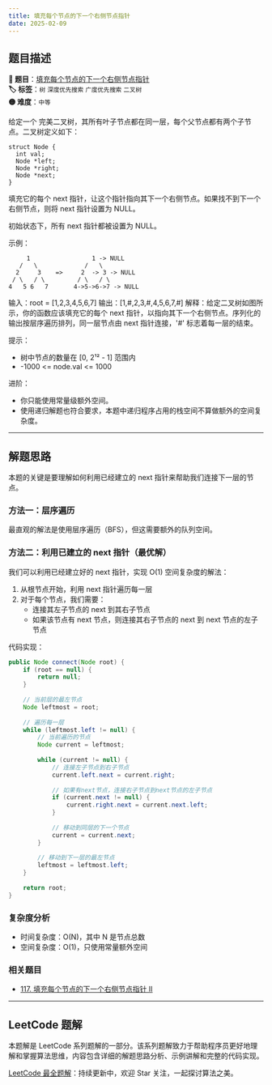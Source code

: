 ```yaml
---
title: 填充每个节点的下一个右侧节点指针
date: 2025-02-09
---
```


## 题目描述

**🔗 题目**：[填充每个节点的下一个右侧节点指针](https://leetcode.cn/problems/populating-next-right-pointers-in-each-node/)  
**🏷️ 标签**：`树` `深度优先搜索` `广度优先搜索` `二叉树`  
**🟡 难度**：`中等`  

给定一个 完美二叉树，其所有叶子节点都在同一层，每个父节点都有两个子节点。二叉树定义如下：

```
struct Node {
  int val;
  Node *left;
  Node *right;
  Node *next;
}
```

填充它的每个 next 指针，让这个指针指向其下一个右侧节点。如果找不到下一个右侧节点，则将 next 指针设置为 NULL。

初始状态下，所有 next 指针都被设置为 NULL。

示例：
```
     1                 1 -> NULL
   /   \             /   \
  2     3    =>     2  -> 3 -> NULL
 / \   / \         / \   / \
4   5 6   7       4->5->6->7 -> NULL
```

输入：root = [1,2,3,4,5,6,7]
输出：[1,#,2,3,#,4,5,6,7,#]
解释：给定二叉树如图所示，你的函数应该填充它的每个 next 指针，以指向其下一个右侧节点。序列化的输出按层序遍历排列，同一层节点由 next 指针连接，'#' 标志着每一层的结束。

提示：
- 树中节点的数量在 [0, 2¹² - 1] 范围内
- -1000 <= node.val <= 1000

进阶：
- 你只能使用常量级额外空间。
- 使用递归解题也符合要求，本题中递归程序占用的栈空间不算做额外的空间复杂度。

---

## 解题思路

本题的关键是要理解如何利用已经建立的 next 指针来帮助我们连接下一层的节点。

### 方法一：层序遍历

最直观的解法是使用层序遍历（BFS），但这需要额外的队列空间。

### 方法二：利用已建立的 next 指针（最优解）

我们可以利用已经建立好的 next 指针，实现 O(1) 空间复杂度的解法：

1. 从根节点开始，利用 next 指针遍历每一层
2. 对于每个节点，我们需要：
   - 连接其左子节点的 next 到其右子节点
   - 如果该节点有 next 节点，则连接其右子节点的 next 到 next 节点的左子节点

代码实现：

```java
public Node connect(Node root) {
    if (root == null) {
        return null;
    }
    
    // 当前层的最左节点
    Node leftmost = root;
    
    // 遍历每一层
    while (leftmost.left != null) {
        // 当前遍历的节点
        Node current = leftmost;
        
        while (current != null) {
            // 连接左子节点到右子节点
            current.left.next = current.right;
            
            // 如果有next节点，连接右子节点到next节点的左子节点
            if (current.next != null) {
                current.right.next = current.next.left;
            }
            
            // 移动到同层的下一个节点
            current = current.next;
        }
        
        // 移动到下一层的最左节点
        leftmost = leftmost.left;
    }
    
    return root;
}
```

### 复杂度分析

- 时间复杂度：O(N)，其中 N 是节点总数
- 空间复杂度：O(1)，只使用常量额外空间

### 相关题目

- [117. 填充每个节点的下一个右侧节点指针 II](https://leetcode.cn/problems/populating-next-right-pointers-in-each-node-ii/)

---

## LeetCode 题解

本题解是 LeetCode 系列题解的一部分。该系列题解致力于帮助程序员更好地理解和掌握算法思维，内容包含详细的解题思路分析、示例讲解和完整的代码实现。

[LeetCode 最全题解](https://github.com/LjyYano/LeetCode)：持续更新中，欢迎 Star 关注，一起探讨算法之美。 